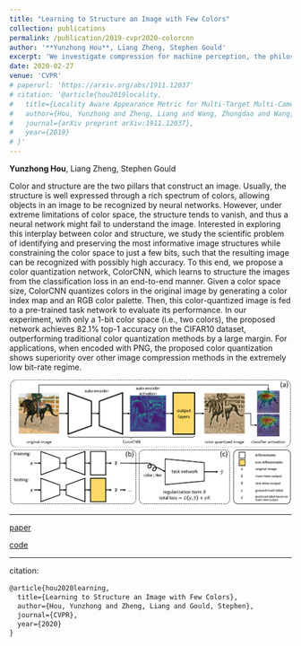 ```yaml
---
title: "Learning to Structure an Image with Few Colors"
collection: publications
permalink: /publication/2019-cvpr2020-colorcnn
author: '**Yunzhong Hou**, Liang Zheng, Stephen Gould'
excerpt: 'We investigate compression for machine perception, the philosophy of which iscomparable to compression for human perception. Specifically, we restrict the color space to an extremely small size (only 1-bit image color), and then propose a CNN network to preserve the informative sturctures in an image. As opposed to the traditional clustering formulation, the proposed architecture, ColorCNN, formulates the color quantization problem as per-pixel classification. ColorCNN can be trained together with a classifier in an end-to-end manner. The quantization result from ColorCNN can achieve 82.1% accuracy with only 1-bit color on CIFAR-10, outperform the traditional quantization methods by a large margin. '
date: 2020-02-27
venue: 'CVPR'
# paperurl: 'https://arxiv.org/abs/1911.12037'
# citation: '@article{hou2019locality,
#   title={Locality Aware Appearance Metric for Multi-Target Multi-Camera Tracking},
#   author={Hou, Yunzhong and Zheng, Liang and Wang, Zhongdao and Wang, Shengjin},
#   journal={arXiv preprint arXiv:1911.12037},
#   year={2019}
# }'
---
```

**Yunzhong Hou**, Liang Zheng, Stephen Gould

Color and structure are the two pillars that construct an image. Usually, the structure is well expressed through a rich spectrum of colors, allowing objects in an image to be recognized by neural networks. However, under extreme limitations of color space, the structure tends to vanish, and thus a neural network might fail to understand the image. Interested in exploring this interplay between color and structure, we study the scientific problem of identifying and preserving the most informative image structures while constraining the color space to just a few bits, such that the resulting image can be recognized with possibly high accuracy. To this end, we propose a color quantization network, ColorCNN, which learns to structure the images from the classification loss in an end-to-end manner. Given a color space size, ColorCNN quantizes colors in the original image by generating a color index map and an RGB color palette. Then, this color-quantized image is fed to a pre-trained task network to evaluate its performance. In our experiment, with only a 1-bit color space (i.e., two colors), the proposed network achieves 82.1\% top-1 accuracy on the CIFAR10 dataset, outperforming traditional color quantization methods by a large margin. For applications, when encoded with PNG, the proposed color quantization shows superiority over other image compression methods in the extremely low bit-rate regime. 

![alt text](/images/ColorCNN_system.png "System overview of image color quantization with ColorCNN.")

---
[paper](http://openaccess.thecvf.com/content_CVPR_2020/papers/Hou_Learning_to_Structure_an_Image_With_Few_Colors_CVPR_2020_paper.pdf)

[code](https://github.com/hou-yz/color_distillation)

---
citation:
```
@article{hou2020learning,
  title={Learning to Structure an Image with Few Colors},
  author={Hou, Yunzhong and Zheng, Liang and Gould, Stephen},
  journal={CVPR},
  year={2020}
}
```
